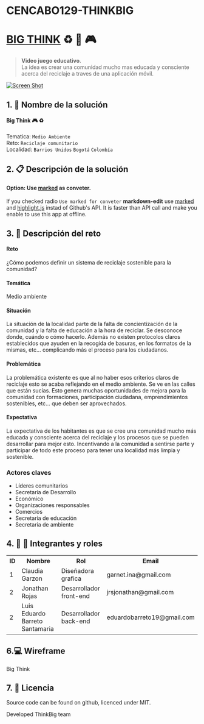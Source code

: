 # CENCABO129-THINKBIG
# [BIG THINK](http://georgeosddev.github.com/markdown-edit) :recycle: :iphone: :video_game:
> **Video juego educativo**. <br>
>La idea es crear una comunidad mucho mas educada y consciente acerca del reciclaje a traves de una aplicación móvil.



[![Screen Shot](http://2.bp.blogspot.com/-pFOq5kka978/Tc39xkqMwtI/AAAAAAAAAAs/D0MNtqSZf60/s1600/seleccion+de+residuos.jpg)](http://todo-sobre-reciclaje.blogspot.com/2011/05/el-reciclaje.html)

## 1. :briefcase: Nombre de la solución 

#### Big Think :video_game: :recycle: 
Tematica: `Medio Ambiente` <br>
Reto: `Reciclaje comunitario` <br>
Localidad: `Barrios Unidos` `Bogotá` `Colombía` <br>

## 2. :clipboard: Descripción de la solución 

#### Option: Use [marked](https://github.com/chjj/marked) as conveter.
If you checked radio `Use marked for conveter` **markdown-edit** use [marked](https://github.com/chjj/marked)
and [highlight.js](http://softwaremaniacs.org/soft/highlight/en/) instad of Github's API.
It is faster than API call and make you enable to use this app at offline.


## 3. :pencil: Descripción del reto 


#### Reto
¿Cómo podemos definir un sistema de reciclaje sostenible para la
comunidad?

#### Temática
Medio ambiente

#### Situación
La situación de la localidad parte de la falta de concientización
de la comunidad y la falta de educación a la hora de reciclar. Se
desconoce donde, cuándo o cómo hacerlo. Además no existen
protocolos claros establecidos que ayuden en la recogida de
basuras, en los formatos de la mismas, etc... complicando más el
proceso para los ciudadanos.

#### Problemática
La problemática existente es que al no haber esos criterios claros
de reciclaje esto se acaba reflejando en el medio ambiente. Se ve
en las calles que están sucias.
Esto genera muchas oportunidades de mejora para la comunidad
con formaciones, participación ciudadana, emprendimientos
sostenibles, etc... que deben ser aprovechados.

#### Expectativa
La expectativa de los habitantes es que se cree una comunidad
mucho más educada y consciente acerca del reciclaje y los
procesos que se pueden desarrollar para mejor esto. Incentivando
a la comunidad a sentirse parte y participar de todo este proceso
para tener una localidad más limpia y sostenible.

### Actores claves

* Líderes comunitarios
* Secretaría de Desarrollo
* Económico
* Organizaciones responsables
* Comercios
* Secretaria de educación
* Secretaria de ambiente



## 4. :boy: :woman: Integrantes y roles 

<table>
  <tr>
    <th>ID</th><th>Nombre</th><th>Rol</th><th>Email</th>
  </tr>
  <tr>
    <td>1</td><td>Claudia Garzon</td><td>Diseñadora grafica</td><td>garnet.ina@gmail.com</td>
  </tr>
  <tr>
    <td>2</td><td>Jonathan Rojas</td><td>Desarrollador front-end</td><td>jrsjonathan@gmail.com</td>
  </tr>
  <tr>
    <td>2</td><td>Luis Eduardo Barreto Santamaria</td><td>Desarrollador back-end</td><td>eduardobarreto19@gmail.com</td>
  </tr>
</table>


## 6.:computer: Wireframe

Big Think


## 7. :mag_right: Licencia
Source code can be found on github, licenced under MIT.

Developed ThinkBig team
